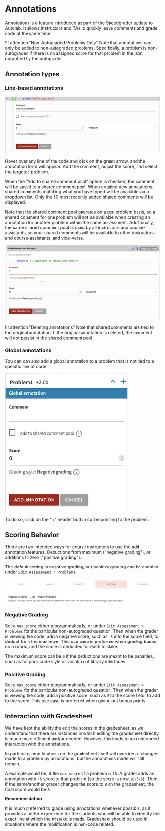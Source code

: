 # Annotations

Annotations is a feature introduced as part of the Speedgrader update to Autolab. It allows instructors and TAs to quickly leave comments and grade code at the same time. 

!!! attention "Non-Autograded Problems Only"
    Note that annotations can only be added to non-autograded problems. Specifically, a problem is non-autograded if there is no assigned score for that problem in the json outputted by the autograder

## Annotation types

### Line-based annotations

![Annotation Form](/images/annotations.png)

Hover over any line of the code and click on the green arrow, and the annotation form will appear. Add the comment, adjust the score, and select the targeted problem.

When the "Add to shared comment pool" option is checked, the comment will be saved to a shared comment pool.
When creating new annotations, shared comments matching what you have typed will be available via a dropdown list. Only the 50 most recently added shared comments will be displayed.

Note that the shared comment pool operates on a per-problem basis, so a shared comment for one problem will not be available when creating an annotation for another problem within the same assessment.
Additionally, the same shared comment pool is used by all instructors and course-assistants, so your shared comments will be available to other instructors and course-assistants, and vice-versa.

![Shared Comments](/images/shared_comments.png)

!!! attention "Deleting annotations"
    Note that shared comments are tied to the original annotation. If the original annotation is deleted, the comment will not persist in the shared comment pool.

### Global annotations

You can can also add a global annotation to a problem that is not tied to a specific line of code.

![Global Annotation Form](/images/annotations_global.png)

To do so, click on the "+" header button corresponding to the problem.

## Scoring Behavior

There are two intended ways for course instructors to use the add annotation features. Deductions from maximum ("negative grading"), or additions to zero ("positive grading").

The default setting is negative grading, but positive grading can be enabled under `Edit Assessment > Problems`.

![Positive Grading](/images/positive_grading.png)

### Negative Grading

Set a `max_score` either programmatically, or under `Edit Assessment > Problems` for the particular non-autograded question. Then when the grader is viewing the code, add a negative score, such as `-5` into the score field, to deduct from the maximum. This use case is preferred when grading based on a rubric, and the score is deducted for each mistake.

The maximum score can be `0` if the deductions are meant to be penalties, such as for poor code style or violation of library interfaces.

### Positive Grading

Set a `max_score` either programmatically, or under `Edit Assessment > Problems` for the particular non-autograded question. Then when the grader is viewing the code, add a positive score, such as `5` to the score field, to add to the score. This use case is preferred when giving out bonus points.

## Interaction with Gradesheet

We have kept the ability the edit the scores in the gradesheet, as we understand that there are instances in which editing the gradesheet directly is much more efficient and/or needed. However, this leads to an unintended interaction with the annotations.

In particular, modifications on the gradesheet itself will override all changes made to a problem by annotations, but the annotations made will still remain. 

A example would be, if the `max_score` of a problem is `10`. A grader adds an annotation with `-5` score to that problem (so the score is now `10-5=5`). Then if the same/another grader changes the score to `8` on the gradesheet, the final score would be `8`.

**Recommendation**

It is much preferred to grade using annotations whenever possible,
as it provides a better experience for the students who will be able to identify the exact line at which the mistake is made. Gradesheet should be used in situations where the modification is non-code related.